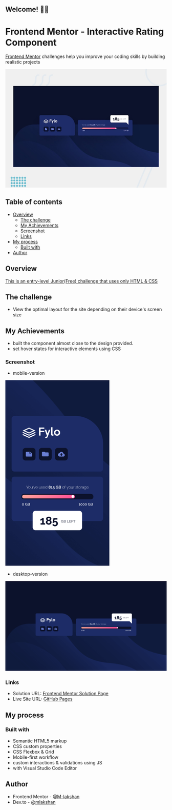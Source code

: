 ## Welcome! 👋🏼

# Frontend Mentor - Interactive Rating Component

[Frontend Mentor](https://www.frontendmentor.io) challenges help you improve your coding skills by building realistic projects

![This is the design preview for the Article Preview Component coding challenge](./%23Fylo_Data_Storage_Component_Master/design/desktop-preview.jpg)

## Table of contents    

- [Overview](#overview)
  - [The challenge](#the-challenge)
  - [My Achievements](#my-achievements)
  - [Screenshot](#screenshot)
  - [Links](#links)
- [My process](#my-process)
  - [Built with](#built-with)
- [Author](#author)

## Overview

[This is an entry-level Junior(Free) challenge that uses only HTML & CSS](https://www.frontendmentor.io/challenges/fylo-data-storage-component-1dZPRbV5n)

## The challenge

- View the optimal layout for the site depending on their device's screen size

## My Achievements

- built the component almost close to the design provided.
- set hover states for interactive elements using CSS

### Screenshot

- mobile-version 
<img src="./docs/solutions/Fylo-Data-Storage-Component-Master_mobile.png" width="325" height="auto">
 
- desktop-version <br/>
<img src="./docs/solutions/Fylo-Data-Storage-Component-Master_desktop.png" width="600" height="auto">

### Links

- Solution URL: [Frontend Mentor Solution Page](https://www.frontendmentor.io/solutions/simple-cloud-storage-consumption-preview-webpage-using-html-and-css-N84KZekA2r)
- Live Site URL: [GitHub Pages](https://m-lakshan.github.io/FM_Challenge-Fylo-Data-Storage-Component/)

## My process

### Built with

- Semantic HTML5 markup
- CSS custom properties
- CSS Flexbox & Grid
- Mobile-first workflow
- custom interactions & validations using JS
- with Visual Studio Code Editor

## Author

- Frontend Mentor - [@M-lakshan](https://www.frontendmentor.io/profile/M-lakshan)
- Dev.to - [@mlakshan](https://dev.to/mlakshan)
